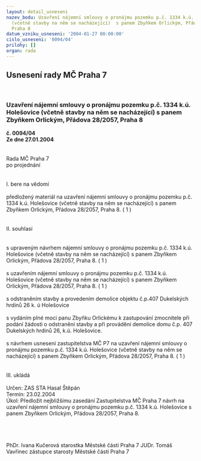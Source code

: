 ```yaml
---
layout: detail_usneseni
nazev_bodu: Uzavření nájemní smlouvy o pronájmu pozemku p.č. 1334 k.ú. Holešovice
  (včetně stavby na něm se nacházející)  s panem Zbyňkem Orlickým, Přádova 28/2057,
  Praha 8
datum_vzniku_usneseni: '2004-01-27 00:00:00'
cislo_usneseni: '0094/04'
prilohy: []
organ: rada
---
```

<div id="ucUsn_pList" class="usn">
	<span><h2>Usnesení rady MČ Praha 7 </h2>
<br></span><div class="standBody">
<span><h3>Uzavření nájemní smlouvy o pronájmu pozemku p.č. 1334 k.ú. Holešovice (včetně stavby na něm se nacházející)  s panem Zbyňkem Orlickým, Přádova 28/2057, Praha 8</h3></span><div class="center">
		<strong>č. 0094/04</strong><br>
	</div>
<div class="center">
		<strong>Ze dne 27.01.2004</strong><br><br>
	</div>
<br>Rada MČ Praha 7<br>po projednání<br><br><br>I.	bere na vědomí<br><br> předložený materiál na uzavření nájemní smlouvy o pronájmu pozemku p.č. 1334 k.ú. Holešovice (včetně stavby na něm se nacházející)  s panem Zbyňkem Orlickým, Přádova 28/2057, Praha 8. ( 1 )<br><br><br>II.	souhlasí <br><br><br>s upraveným návrhem nájemní smlouvy o pronájmu pozemku p.č. 1334 k.ú. Holešovice (včetně stavby na něm se nacházející) s panem Zbyňkem Orlickým, Přádova 28/2057, Praha 8. ( 1 )<br><br>s uzavřením nájemní smlouvy o pronájmu pozemku p.č. 1334 k.ú. Holešovice (včetně stavby na něm se nacházející) s panem Zbyňkem Orlickým, Přádova 28/2057, Praha 8. ( 1 )<br><br>s odstraněním stavby a provedením demolice objektu č.p.407 Dukelských hrdinů 26 k. ú Holešovice<br><br>s vydáním plné moci panu Zbyňku Orlickému  k zastupování zmocnitele při podání žádosti o odstranění stavby a při provádění demolice domu  č.p. 407 Dukelských hrdinů 26, k.ú. Holešovice.<br><br>s návrhem usnesení zastupitelstva MČ  P7 na uzavření nájemní smlouvy o pronájmu pozemku p.č. 1334 k.ú. Holešovice (včetně stavby na něm se nacházející) s panem Zbyňkem Orlickým, Přádova 28/2057, Praha 8. ( 1 )<br><br><br>III.	ukládá <br><br>Určen:	ZAS STA Hasal Štěpán<br>Termín: 23.02.2004<br>Úkol:	Předložit nejbližšímu zasedání  Zastupitelstva MČ Praha 7 návrh  na uzavření nájemní smlouvy o pronájmu pozemku p.č. 1334 k.ú. Holešovice s panem Zbyňkem Orlickým, Přádova 28/2057, Praha 8.<br>  <br><br>	<br> 	<br>PhDr. Ivana Kučerová starostka Městské části Praha 7	 JUDr. Tomáš Vavřinec zástupce starosty Městské části Praha 7<br>	<br><br>
</div>
</div>
